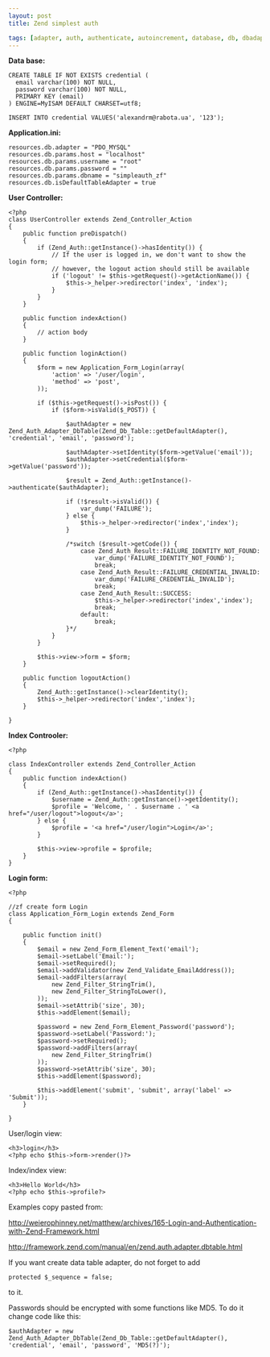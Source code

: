 ```yaml
---
layout: post
title: Zend simplest auth

tags: [adapter, auth, authenticate, autoincrement, database, db, dbadapter, id, identity, login, noautoincrement, noid, php, sequence, zend]
---
```


**Data base:**

    CREATE TABLE IF NOT EXISTS credential (
      email varchar(100) NOT NULL,
      password varchar(100) NOT NULL,
      PRIMARY KEY (email)
    ) ENGINE=MyISAM DEFAULT CHARSET=utf8;

    INSERT INTO credential VALUES('alexandrm@rabota.ua', '123');

**Application.ini:**

    resources.db.adapter = "PDO_MYSQL"
    resources.db.params.host = "localhost"
    resources.db.params.username = "root"
    resources.db.params.password = ""
    resources.db.params.dbname = "simpleauth_zf"
    resources.db.isDefaultTableAdapter = true

**User Controller:**

    <?php
    class UserController extends Zend_Controller_Action
    {
        public function preDispatch()
        {
            if (Zend_Auth::getInstance()->hasIdentity()) {
                // If the user is logged in, we don't want to show the login form;
                // however, the logout action should still be available
                if ('logout' != $this->getRequest()->getActionName()) {
                    $this->_helper->redirector('index', 'index');
                }
            }
        }

        public function indexAction()
        {
            // action body
        }

        public function loginAction()
        {
            $form = new Application_Form_Login(array(
                'action' => '/user/login',
                'method' => 'post',
            ));

            if ($this->getRequest()->isPost()) {
                if ($form->isValid($_POST)) {

                    $authAdapter = new Zend_Auth_Adapter_DbTable(Zend_Db_Table::getDefaultAdapter(), 'credential', 'email', 'password');

                    $authAdapter->setIdentity($form->getValue('email'));
                    $authAdapter->setCredential($form->getValue('password'));

                    $result = Zend_Auth::getInstance()->authenticate($authAdapter);

                    if (!$result->isValid()) {
                        var_dump('FAILURE');
                    } else {
                        $this->_helper->redirector('index','index');
                    }

                    /*switch ($result->getCode()) {
                        case Zend_Auth_Result::FAILURE_IDENTITY_NOT_FOUND:
                            var_dump('FAILURE_IDENTITY_NOT_FOUND');
                            break;
                        case Zend_Auth_Result::FAILURE_CREDENTIAL_INVALID:
                            var_dump('FAILURE_CREDENTIAL_INVALID');
                            break;
                        case Zend_Auth_Result::SUCCESS:
                            $this->_helper->redirector('index','index');
                            break;
                        default:
                            break;
                    }*/
                }
            }

            $this->view->form = $form;
        }

        public function logoutAction()
        {
            Zend_Auth::getInstance()->clearIdentity();
            $this->_helper->redirector('index','index');
        }

    }

**Index Controoler:**

    <?php

    class IndexController extends Zend_Controller_Action
    {
        public function indexAction()
        {
            if (Zend_Auth::getInstance()->hasIdentity()) {
                $username = Zend_Auth::getInstance()->getIdentity();
                $profile = 'Welcome, ' . $username . ' <a href="/user/logout">logout</a>';
            } else {
                $profile = '<a href="/user/login">Login</a>';
            }

            $this->view->profile = $profile;
        }
    }

**Login form:**

    <?php

    //zf create form Login
    class Application_Form_Login extends Zend_Form
    {

        public function init()
        {
            $email = new Zend_Form_Element_Text('email');
            $email->setLabel('Email:');
            $email->setRequired();
            $email->addValidator(new Zend_Validate_EmailAddress());
            $email->addFilters(array(
                new Zend_Filter_StringTrim(),
                new Zend_Filter_StringToLower(),
            ));
            $email->setAttrib('size', 30);
            $this->addElement($email);

            $password = new Zend_Form_Element_Password('password');
            $password->setLabel('Password:');
            $password->setRequired();
            $password->addFilters(array(
                new Zend_Filter_StringTrim()
            ));
            $password->setAttrib('size', 30);
            $this->addElement($password);

            $this->addElement('submit', 'submit', array('label' => 'Submit'));
        }

    }

User/login view:

    <h3>login</h3>
    <?php echo $this->form->render()?>

Index/index view:

    <h3>Hello World</h3>
    <?php echo $this->profile?>

Examples copy pasted from:

http://weierophinney.net/matthew/archives/165-Login-and-Authentication-with-Zend-Framework.html

http://framework.zend.com/manual/en/zend.auth.adapter.dbtable.html

If you want create data table adapter, do not forget to add

    protected $_sequence = false;

to it.

Passwords should be encrypted with some functions like MD5. To do it change code like this:

    $authAdapter = new Zend_Auth_Adapter_DbTable(Zend_Db_Table::getDefaultAdapter(), 'credential', 'email', 'password', 'MD5(?)');
